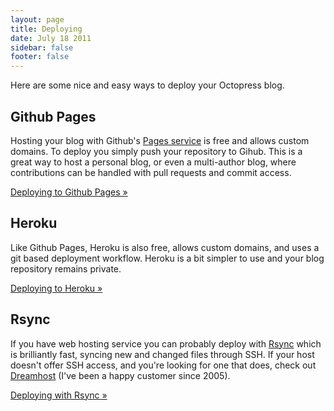 ```yaml
---
layout: page
title: Deploying
date: July 18 2011
sidebar: false
footer: false
---
```


Here are some nice and easy ways to deploy your Octopress blog.

## Github Pages
Hosting your blog with Github's [Pages service](pages.github.com) is free and allows custom domains. To deploy you simply push your repository to Gihub.
This is a great way to host a personal blog, or even a multi-author blog, where contributions can be handled with pull requests and commit access.

[Deploying to Github Pages &raquo;](/docs/deploying/github)

## Heroku
Like Github Pages, Heroku is also free, allows custom domains, and uses a git based deployment workflow. Heroku is a bit simpler to use and your blog repository remains private.

[Deploying to Heroku &raquo;](/docs/deploying/heroku)

## Rsync
If you have web hosting service you can probably deploy with [Rsync](http://en.wikipedia.org/wiki/Rsync) which is brilliantly fast, syncing new and changed files through SSH.
If your host doesn't offer SSH access, and you're looking for one that does, check out [Dreamhost](http://www.dreamhost.com/r.cgi?109007) (I've been a happy customer since 2005).

[Deploying with Rsync &raquo;](/docs/deploying/rsync)
